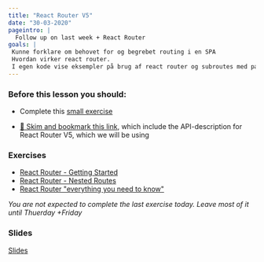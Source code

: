 ```yaml
---
title: "React Router V5"
date: "30-03-2020"
pageintro: |
  Follow up on last week + React Router
goals: |
 Kunne forklare om behovet for og begrebet routing i en SPA
 Hvordan virker react router.
 I egen kode vise eksempler på brug af react router og subroutes med parametre
---
```


### Before this lesson you should:

- Complete this [small exercise](https://docs.google.com/document/d/1TPkVw4HLB1yeKXOrQQKvH72JOvBQhgVmxSCe8087NoE/edit?usp=sharing)

<!--BEGIN readings ##-->

- [:book: Skim and bookmark this link](https://reacttraining.com/react-router/web/api/), which include the API-description for React Router V5, which we will be using
  <!--END readings ##-->

<!--BEGIN readings_guides ##-->

<!--END readings_guides ##-->

### Exercises

 <!--BEGIN exercises ##-->

- [React Router - Getting Started](https://docs.google.com/document/d/1TPkVw4HLB1yeKXOrQQKvH72JOvBQhgVmxSCe8087NoE/edit?usp=sharing)
- [React Router - Nested Routes](https://docs.google.com/document/d/1yDPCV4-6Zom0ZmrFjh59260TEKqdrA7X7Xvr6ZKURV0/edit?usp=sharing)
- [React Router "everything you need to know"](https://docs.google.com/document/d/1WEtTJ8rHr84h6uLP5nPeB0wSaAJ0FywoEeFTWRVkc9E/edit?usp=sharing)
  <!--END exercises ##-->

_You are not expected to complete the last exercise today. Leave most of it until Thuerday +Friday_

### Slides

[Slides](http://sem3slides.mydemos.dk//reactRouting/routing.html#1)
